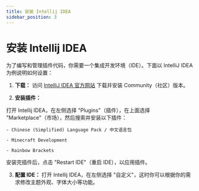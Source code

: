 ```yaml
---
title: 安装 Intellij IDEA
sidebar_position: 3
---
```


# 安装 Intellij IDEA

为了编写和管理插件代码，你需要一个集成开发环境（IDE）。下面以 IntelliJ IDEA 为例说明如何设置：

1. **下载：** 访问 [IntelliJ IDEA 官方网站](https://www.jetbrains.com/idea/download/) 下载并安装 Community（社区）版本。

2. **安装插件：**

打开 Intellij IDEA，在左侧选择 "Plugins"（插件），在上面选择 "Marketplace"（市场），然后搜索并安装以下插件：

    - Chinese (Simplified) Language Pack / 中文语言包

    - Minecraft Development

    - Rainbow Brackets

安装完插件后，点击 "Restart IDE"（重启 IDE），以应用插件。

3. **配置 IDE：** 打开 Intellij IDEA，在左侧选择 "自定义"，这时你可以根据你的需求修改主题外观、字体大小等功能。
